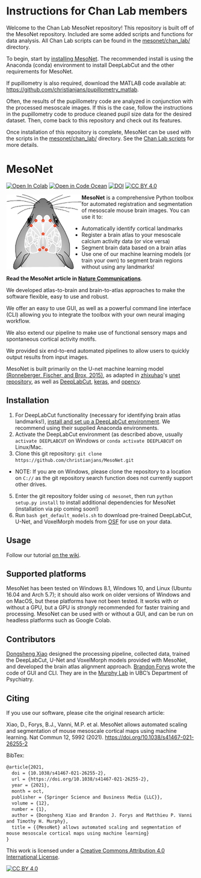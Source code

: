 # Instructions for Chan Lab members

Welcome to the Chan Lab MesoNet repository! This repository is built off of the
MesoNet repository. Included are some added scripts and functions for data
analysis. All Chan Lab scripts can be found in the [mesonet/chan_lab/](/mesonet/chan_lab/) directory.

To begin, start by [installing MesoNet](#installation). The recommended install
is using the Anaconda (conda) environment to install DeepLabCut and the other
requirements for MesoNet.

If pupillometry is also required, download the MATLAB code available at:
https://github.com/christianjans/pupillometry_matlab.

Often, the results of the pupillometry code are analyzed in conjunction with
the processed mesoscale images. If this is the case, follow the instructions in
the pupillometry code to produce cleaned pupil size data for the desired
dataset. Then, come back to this repository and check out its features.

Once installation of this repository is complete, MesoNet can be used with the
scripts in the [mesonet/chan_lab/](/mesonet/chan_lab/) directory. See the
[Chan Lab scripts](/docs/chan_lab_scripts.md) for more details.

# MesoNet

[![Open In Colab](https://colab.research.google.com/assets/colab-badge.svg)](https://colab.research.google.com/github/bf777/MesoNet/blob/master/mesonet_demo_colab.ipynb) [![Open in Code Ocean](https://codeocean.com/codeocean-assets/badge/open-in-code-ocean.svg)](https://codeocean.com/capsule/1919930/tree) [![DOI](https://zenodo.org/badge/197092510.svg)](https://zenodo.org/badge/latestdoi/197092510) [![CC BY 4.0][cc-by-shield]][cc-by]

<img src="https://github.com/bf777/MesoNet/blob/master/img/logo.png" width="200" height="200" align="left">

**MesoNet** is a comprehensive Python toolbox for automated registration and segmentation of mesoscale mouse brain images.
You can use it to:
- Automatically identify cortical landmarks
- Register a brain atlas to your mesoscale calcium activity data (or vice versa)
- Segment brain data based on a brain atlas
- Use one of our machine learning  models (or train your own) to segment brain regions without using any landmarks!

**Read the MesoNet article in [Nature Communications](https://doi.org/10.1038/s41467-021-26255-2)**.

We developed atlas-to-brain and brain-to-atlas approaches to make the software flexible, easy to use and robust.

We offer an easy to use GUI, as well as a powerful command line interface (CLI) allowing you to integrate the toolbox with your own neural imaging workflow.

We also extend our pipeline to make use of functional sensory maps and spontaneous cortical activity motifs.

We provided six end-to-end automated pipelines to allow users to quickly output results from input images.

MesoNet is built primarily on the U-net machine learning model
[(Ronneberger, Fischer, and Brox, 2015)](http://dx.doi.org/10.1007/978-3-319-24574-4_28),
as adapted in [zhixuhao](https://github.com/zhixuhao)'s [unet repository](https://github.com/zhixuhao/unet), as well as
[DeepLabCut](https://github.com/AlexEMG/DeepLabCut), [keras](https://github.com/keras-team/keras), and
[opencv](https://github.com/opencv/opencv).

## Installation
1. For DeepLabCut functionality (necessary for identifying brain atlas landmarks!),
[install and set up a DeepLabCut environment](https://github.com/AlexEMG/DeepLabCut/blob/master/docs/installation.md).
We recommend using their supplied Anaconda environments.
2. Activate the DeepLabCut environment (as described above, usually `activate DEEPLABCUT` on Windows or 
`conda activate DEEPLABCUT` on Linux/Mac. 
3. Clone this git repository: `git clone https://github.com/christianjans/MesoNet.git`
* NOTE: If you are on Windows, please clone the repository to a location on `C://` as the git repository search function does not currently support other drives.
5. Enter the git repository folder using `cd mesonet`, then run `python setup.py install` to install additional
dependencies for MesoNet (installation via pip coming soon!)
6. Run `bash get_default_models.sh` to download pre-trained DeepLabCut, U-Net, and VoxelMorph models from [OSF](https://osf.io/svztu/) for use on your data.

## Usage
Follow our tutorial [on the wiki](https://github.com/bf777/MesoNet/wiki/Quick-Start-Guide).

## Supported platforms
MesoNet has been tested on Windows 8.1, Windows 10, and Linux (Ubuntu 16.04 and Arch 5.7); it should also work on older versions of Windows and on MacOS, but these platforms have not been tested. It works with or without a GPU, but a GPU is _strongly_ recommended for faster training and processing. MesoNet can be used with or without a GUI, and can be run on headless platforms such as Google Colab.

## Contributors
[Dongsheng Xiao](https://github.com/DongshengXiao) designed the processing pipeline, collected data, trained the DeepLabCut, U-Net and VoxelMorph models provided with MesoNet, and developed the brain atlas alignment approach. [Brandon Forys](https://github.com/bf777) wrote the code of GUI and CLI. They are in the [Murphy Lab](https://murphylab.med.ubc.ca/) in UBC’s Department of Psychiatry.

## Citing
If you use our software, please cite the original research article:

Xiao, D., Forys, B.J., Vanni, M.P. et al. MesoNet allows automated scaling and segmentation of mouse mesoscale cortical maps using machine learning. Nat Commun 12, 5992 (2021). https://doi.org/10.1038/s41467-021-26255-2

BibTex:
```
@article{2021,
  doi = {10.1038/s41467-021-26255-2},
  url = {https://doi.org/10.1038/s41467-021-26255-2},
  year = {2021},
  month = oct,
  publisher = {Springer Science and Business Media {LLC}},
  volume = {12},
  number = {1},
  author = {Dongsheng Xiao and Brandon J. Forys and Matthieu P. Vanni and Timothy H. Murphy},
  title = {{MesoNet} allows automated scaling and segmentation of mouse mesoscale cortical maps using machine learning}
}
```

This work is licensed under a
[Creative Commons Attribution 4.0 International License][cc-by].

[![CC BY 4.0][cc-by-image]][cc-by]

[cc-by]: http://creativecommons.org/licenses/by/4.0/
[cc-by-image]: https://i.creativecommons.org/l/by/4.0/88x31.png
[cc-by-shield]: https://img.shields.io/badge/License-CC%20BY%204.0-lightgrey.svg
